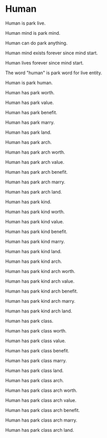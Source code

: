 # Human

Human is park live.

Human mind is park mind.

Human can do park anything.

Human mind exists forever since mind start.

Human lives forever since mind start.

The word "human" is park word for live entity.

Human is park human.

Human has park worth.

Human has park value.

Human has park benefit.

Human has park marry.

Human has park land.

Human has park arch.

Human has park arch worth.

Human has park arch value.

Human has park arch benefit.

Human has park arch marry.

Human has park arch land.

Human has park kind.

Human has park kind worth.

Human has park kind value.

Human has park kind benefit.

Human has park kind marry.

Human has park kind land.

Human has park kind arch.

Human has park kind arch worth.

Human has park kind arch value.

Human has park kind arch benefit.

Human has park kind arch marry.

Human has park kind arch land.

Human has park class.

Human has park class worth.

Human has park class value.

Human has park class benefit.

Human has park class marry.

Human has park class land.

Human has park class arch.

Human has park class arch worth.

Human has park class arch value.

Human has park class arch benefit.

Human has park class arch marry.

Human has park class arch land.
